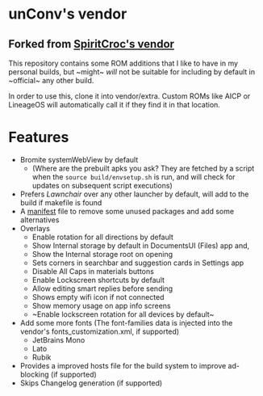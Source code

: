 # unConv's vendor

## Forked from [SpiritCroc's vendor](https://github.com/SpiritCroc/android_vendor_spiritcroc)

This repository contains some ROM additions that I like to have in my personal builds,
but ~might~ *will* not be suitable for including by default in ~official~ any other build.

In order to use this, clone it into vendor/extra.
Custom ROMs like AICP or LineageOS will automatically call it if they find it in that location.

# Features

- Bromite systemWebView by default
    - (Where are the prebuilt apks you ask? They are fetched by a script when the ```source build/envsetup.sh``` is run, and will check for updates on subsequent script executions)
- Prefers *Lawnchair* over any other launcher by default, will add to the build if makefile is found
- A [manifest](manifests/unconv_remove.xml) file to remove some unused packages and add some alternatives
- Overlays
    - Enable rotation for all directions by default
    - Show Internal storage by default in DocumentsUI (Files) app and,
    - Show the Internal storage root on opening
    - Sets corners in searchbar and suggestion cards in Settings app
    - Disable All Caps in materials buttons
    - Enable Lockscreen shortcuts by default
    - Allow editing smart replies before sending
    - Shows empty wifi icon if not connected 
    - Show memory usage on app info screens
    - ~Enable lockscreen rotation for all devices by default~
- Add some more fonts (The font-families data is injected into the vendor's fonts_customization.xml, if supported)
    - JetBrains Mono
    - Lato
    - Rubik
- Provides a improved hosts file for the build system to improve ad-blocking (if supported)
- Skips Changelog generation (if supported)
